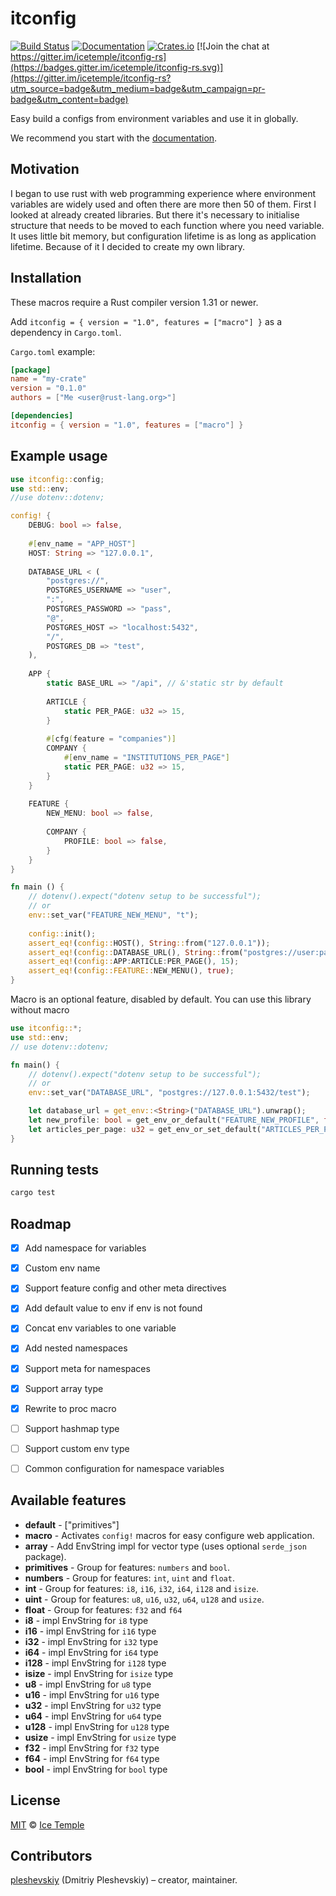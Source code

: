 # itconfig
[![Build Status](https://travis-ci.org/icetemple/itconfig-rs.svg?branch=master)](https://travis-ci.org/icetemple/itconfig-rs)
[![Documentation](https://docs.rs/itconfig/badge.svg)](https://docs.rs/itconfig)
[![Crates.io](https://img.shields.io/badge/crates.io-v1.0.1-blue.svg?longCache=true)](https://crates.io/crates/itconfig) 
[![Join the chat at https://gitter.im/icetemple/itconfig-rs](https://badges.gitter.im/icetemple/itconfig-rs.svg)](https://gitter.im/icetemple/itconfig-rs?utm_source=badge&utm_medium=badge&utm_campaign=pr-badge&utm_content=badge)

Easy build a configs from environment variables and use it in globally.

We recommend you start with the [documentation].


## Motivation

I began to use rust with web programming experience where environment variables are widely used 
and often there are more then 50 of them. First I looked at already created libraries. 
But there it's necessary to initialise structure that needs to be moved to each function 
where you need variable. It uses little bit memory, but configuration lifetime is as long 
as application lifetime. Because of it I decided to create my own library.


## Installation

These macros require a Rust compiler version 1.31 or newer.

Add `itconfig = { version = "1.0", features = ["macro"] }` as a dependency in `Cargo.toml`.

`Cargo.toml` example:

```toml
[package]
name = "my-crate"
version = "0.1.0"
authors = ["Me <user@rust-lang.org>"]

[dependencies]
itconfig = { version = "1.0", features = ["macro"] }
```


## Example usage

```rust
use itconfig::config;
use std::env;
//use dotenv::dotenv;

config! {
    DEBUG: bool => false,
    
    #[env_name = "APP_HOST"]
    HOST: String => "127.0.0.1",
    
    DATABASE_URL < (
        "postgres://",
        POSTGRES_USERNAME => "user",
        ":",
        POSTGRES_PASSWORD => "pass",
        "@",
        POSTGRES_HOST => "localhost:5432",
        "/",
        POSTGRES_DB => "test",
    ),
    
    APP {
        static BASE_URL => "/api", // &'static str by default
    
        ARTICLE {
            static PER_PAGE: u32 => 15,
        }
        
        #[cfg(feature = "companies")]
        COMPANY {
            #[env_name = "INSTITUTIONS_PER_PAGE"]
            static PER_PAGE: u32 => 15,
        }
    }
    
    FEATURE {
        NEW_MENU: bool => false,
    
        COMPANY {
            PROFILE: bool => false,
        }
    }
}

fn main () {
    // dotenv().expect("dotenv setup to be successful");
    // or
    env::set_var("FEATURE_NEW_MENU", "t");
    
    config::init();
    assert_eq!(config::HOST(), String::from("127.0.0.1"));
    assert_eq!(config::DATABASE_URL(), String::from("postgres://user:pass@localhost:5432/test"));
    assert_eq!(config::APP:ARTICLE:PER_PAGE(), 15);
    assert_eq!(config::FEATURE::NEW_MENU(), true);
}
```

Macro is an optional feature, disabled by default. You can use this library without macro

```rust
use itconfig::*;
use std::env;
// use dotenv::dotenv;

fn main() {
    // dotenv().expect("dotenv setup to be successful");
    // or
    env::set_var("DATABASE_URL", "postgres://127.0.0.1:5432/test");

    let database_url = get_env::<String>("DATABASE_URL").unwrap();
    let new_profile: bool = get_env_or_default("FEATURE_NEW_PROFILE", false);
    let articles_per_page: u32 = get_env_or_set_default("ARTICLES_PER_PAGE", 10);
}
```

## Running tests

```bash
cargo test
```


## Roadmap

* [x] Add namespace for variables
* [x] Custom env name
* [x] Support feature config and other meta directives
* [x] Add default value to env if env is not found
* [x] Concat env variables to one variable
* [x] Add nested namespaces
* [x] Support meta for namespaces
* [x] Support array type
* [x] Rewrite to proc macro
* [ ] Support hashmap type
* [ ] Support custom env type
* [ ] Common configuration for namespace variables


## Available features

* **default** - ["primitives"]
* **macro** - Activates `config!` macros for easy configure web application.
* **array** - Add EnvString impl for vector type (uses optional `serde_json` package).
* **primitives** - Group for features: `numbers` and `bool`.
* **numbers** - Group for features: `int`, `uint` and `float`.
* **int** - Group for features: `i8`, `i16`, `i32`, `i64`, `i128` and `isize`.
* **uint** - Group for features: `u8`, `u16`, `u32`, `u64`, `u128` and `usize`.
* **float** - Group for features: `f32` and `f64`
* **i8** - impl EnvString for `i8` type
* **i16** - impl EnvString for `i16` type
* **i32** - impl EnvString for `i32` type
* **i64** - impl EnvString for `i64` type
* **i128** - impl EnvString for `i128` type
* **isize** - impl EnvString for `isize` type
* **u8** - impl EnvString for `u8` type
* **u16** - impl EnvString for `u16` type
* **u32** - impl EnvString for `u32` type
* **u64** - impl EnvString for `u64` type
* **u128** - impl EnvString for `u128` type
* **usize** - impl EnvString for `usize` type
* **f32** - impl EnvString for `f32` type
* **f64** - impl EnvString for `f64` type
* **bool** - impl EnvString for `bool` type


## License

[MIT] © [Ice Temple](https://github.com/icetemple)


## Contributors

[pleshevskiy](https://github.com/pleshevskiy) (Dmitriy Pleshevskiy) – creator, maintainer.


[documentation]: https://docs.rs/itconfig
[MIT]: https://github.com/icetemple/itconfig-rs/blob/master/LICENSE
